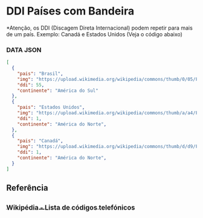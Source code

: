# DDI Países com Bandeira

*Atenção, os DDI (Discagem Direta Internacional) podem repetir para mais de um país. Exemplo: Canadá e Estados Unidos (Veja o código abaixo)

### DATA JSON
```json
[
  {
    "pais": "Brasil",
    "img": "https://upload.wikimedia.org/wikipedia/commons/thumb/0/05/Flag_of_Brazil.svg/22px-Flag_of_Brazil.svg.png",
    "ddi": 55,
    "continente": "América do Sul"
  },
  {
    "pais": "Estados Unidos",
    "img": "https://upload.wikimedia.org/wikipedia/commons/thumb/a/a4/Flag_of_the_United_States.svg/23px-Flag_of_the_United_States.svg.png",
    "ddi": 1,
    "continente": "América do Norte",
  },
  {
    "pais": "Canadá",
    "img": "https://upload.wikimedia.org/wikipedia/commons/thumb/d/d9/Flag_of_Canada_%28Pantone%29.svg/23px-Flag_of_Canada_%28Pantone%29.svg.png",
    "ddi": 1,
    "continente": "América do Norte",
  }
]
```

## Referência
## [<sub>Wikipédia - Lista de códigos telefónicos</sub>](https://pt.wikipedia.org/wiki/Lista_de_c%C3%B3digos_telef%C3%B3nicos)